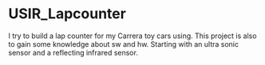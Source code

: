 # USIR_Lapcounter
I try to build a lap counter for my Carrera toy cars using. This project is also to gain some knowledge about sw and hw. Starting with an ultra sonic sensor and a reflecting infrared sensor.
